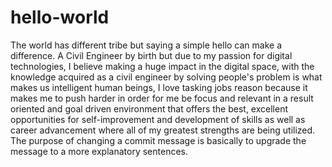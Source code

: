 # hello-world
The world has different tribe but saying a simple hello can make a difference. 
A Civil Engineer by birth but due to my passion for digital technologies, I believe making a huge impact in the digital space, with the knowledge acquired as a civil engineer by solving people's problem is what makes us intelligent human beings, I love tasking jobs reason because it makes me to push harder  in order for me be focus and relevant in a result oriented and goal driven environment that offers the best, excellent opportunities for self-improvement and development of skills as well as career advancement where all of my greatest strengths are being utilized.
The purpose of changing a commit message is basically to upgrade the message to a more explanatory sentences.
